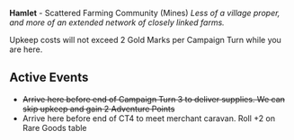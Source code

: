 **Hamlet** - Scattered Farming Community (Mines)
*Less of a village proper, and more of an extended network of closely linked farms.*

Upkeep costs will not exceed 2 Gold Marks per Campaign Turn while you are here.

## Active Events
- ~~Arrive here before end of Campaign Turn 3 to deliver supplies.  We can skip upkeep and gain 2 Adventure Points~~
- Arrive here before end of CT4 to meet merchant caravan.  Roll +2 on Rare Goods table